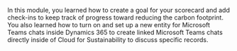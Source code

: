 In this module, you learned how to create a goal for your scorecard and add check-ins to keep track of progress toward reducing the carbon footprint. You also learned how to turn on and set up a new entity for Microsoft Teams chats inside Dynamics 365 to create linked Microsoft Teams chats directly inside of Cloud for Sustainability to discuss specific records.
